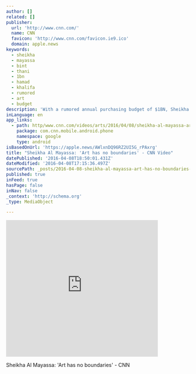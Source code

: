 ```yaml
---
author: []
related: []
publisher:
  url: 'http://www.cnn.com/'
  name: CNN
  favicon: 'http://www.cnn.com/favicon.ie9.ico'
  domain: apple.news
keywords:
  - sheikha
  - mayassa
  - bint
  - thani
  - 1bn
  - hamad
  - khalifa
  - rumored
  - art
  - budget
description: 'With a rumored annual purchasing budget of $1BN, Sheikha Al Mayassa bint Hamad bin Khalifa Al Thani is one of the most powerful women in the art world.'
inLanguage: en
app_links:
  - path: http/www.cnn.com/videos/arts/2016/04/08/sheikha-al-mayassa-art-qatar.cnn
    package: com.cnn.mobile.android.phone
    namespace: google
    type: android
isBasedOnUrl: 'https://apple.news/AWlxnDQ96RZ2UI5G_rPAxrg'
title: "Sheikha Al Mayassa: 'Art has no boundaries' - CNN Video"
datePublished: '2016-04-08T18:50:01.431Z'
dateModified: '2016-04-08T17:15:36.497Z'
sourcePath: _posts/2016-04-08-sheikha-al-mayassa-art-has-no-boundaries-cnn-video.md
published: true
inFeed: true
hasPage: false
inNav: false
_context: 'http://schema.org'
_type: MediaObject

---
```

<iframe src="https://cdn.embedly.com/widgets/media.html?src=http%3A%2F%2Fi.cdn.turner.com%2Fcnn%2F.element%2Fapps%2Fcvp%2F3.0%2Fswf%2Fcnn_416x234_embed.swf%3Fcontext%3Dembed%26videoId%3Darts%2F2016%2F04%2F08%2Fsheikha-al-mayassa-art-qatar.cnn&amp;url=http%3A%2F%2Fwww.cnn.com%2Fvideos%2Farts%2F2016%2F04%2F08%2Fsheikha-al-mayassa-art-qatar.cnn&amp;image=http%3A%2F%2Fi2.cdn.turner.com%2Fcnnnext%2Fdam%2Fassets%2F160408140037-sheikha-al-mayassa-portrait-large-169.jpg&amp;key=b7d04c9b404c499eba89ee7072e1c4f7&amp;type=application%2Fx-shockwave-flash&amp;schema=cnn" width="416" height="374" scrolling="no" frameborder="0" allowfullscreen="allowfullscreen" style=""></iframe>

Sheikha Al Mayassa: 'Art has no boundaries' - CNN